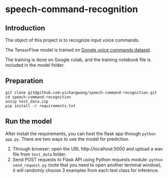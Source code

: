 # speech-command-recognition

## Introduction

The object of this project is to recognize input voice commands.

The TensorFlow model is trained on [Google voice commands dataset](https://www.tensorflow.org/datasets/catalog/speech_commands).

The training is done on Google colab, and the training notebook file is included in the model folder.
## Preparation
```
git clone git@github.com:yichangwang/speech-command-recognition.git
cd speech-command-recognition
unzip test_data.zip
pip install -r requirements.txt
```

## Run the model
After install the requirements, you can host the flask app through
`python app.py`.
There are two ways to use the model for prediction.
1. Through browser:
   open the URL http://localhost:5000 and upload a wav file from `test_data` folder.
2. Send POST requests to Flask API using Python requests module: `python send_request.py` (note that you need to open another terminal window), it will randomly choose 3 examples from each test class for inference.
